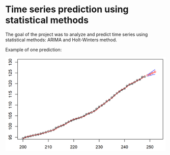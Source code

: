 # Time series prediction using statistical methods

The goal of the project was to analyze and predict time series using statistical methods: ARIMA and Holt-Winters method.


Example of one prediction:

![alt text](https://github.com/karo56/time-series-prediction/blob/main/prediction_plot.png)
